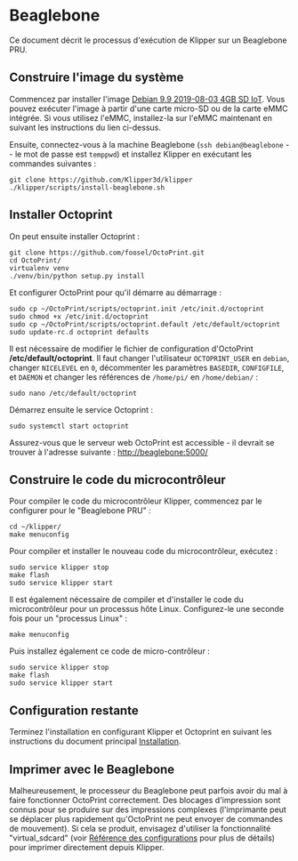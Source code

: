 # Beaglebone

Ce document décrit le processus d'exécution de Klipper sur un Beaglebone PRU.

## Construire l'image du système

Commencez par installer l'image [Debian 9.9 2019-08-03 4GB SD IoT](https://beagleboard.org/latest-images). Vous pouvez exécuter l'image à partir d'une carte micro-SD ou de la carte eMMC intégrée. Si vous utilisez l'eMMC, installez-la sur l'eMMC maintenant en suivant les instructions du lien ci-dessus.

Ensuite, connectez-vous à la machine Beaglebone (`ssh debian@beaglebone` -- le mot de passe est `temppwd`) et installez Klipper en exécutant les commandes suivantes :

```
git clone https://github.com/Klipper3d/klipper
./klipper/scripts/install-beaglebone.sh
```

## Installer Octoprint

On peut ensuite installer Octoprint :

```
git clone https://github.com/foosel/OctoPrint.git
cd OctoPrint/
virtualenv venv
./venv/bin/python setup.py install
```

Et configurer OctoPrint pour qu'il démarre au démarrage :

```
sudo cp ~/OctoPrint/scripts/octoprint.init /etc/init.d/octoprint
sudo chmod +x /etc/init.d/octoprint
sudo cp ~/OctoPrint/scripts/octoprint.default /etc/default/octoprint
sudo update-rc.d octoprint defaults
```

Il est nécessaire de modifier le fichier de configuration d'OctoPrint **/etc/default/octoprint**. Il faut changer l'utilisateur `OCTOPRINT_USER` en `debian`, changer `NICELEVEL` en `0`, décommenter les paramètres `BASEDIR`, `CONFIGFILE`, et `DAEMON` et changer les références de `/home/pi/` en `/home/debian/` :

```
sudo nano /etc/default/octoprint
```

Démarrez ensuite le service Octoprint :

```
sudo systemctl start octoprint
```

Assurez-vous que le serveur web OctoPrint est accessible - il devrait se trouver à l'adresse suivante : <http://beaglebone:5000/>

## Construire le code du microcontrôleur

Pour compiler le code du microcontrôleur Klipper, commencez par le configurer pour le "Beaglebone PRU" :

```
cd ~/klipper/
make menuconfig
```

Pour compiler et installer le nouveau code du microcontrôleur, exécutez :

```
sudo service klipper stop
make flash
sudo service klipper start
```

Il est également nécessaire de compiler et d'installer le code du microcontrôleur pour un processus hôte Linux. Configurez-le une seconde fois pour un "processus Linux" :

```
make menuconfig
```

Puis installez également ce code de micro-contrôleur :

```
sudo service klipper stop
make flash
sudo service klipper start
```

## Configuration restante

Terminez l'installation en configurant Klipper et Octoprint en suivant les instructions du document principal [Installation](Installation.md#configuration-klipper).

## Imprimer avec le Beaglebone

Malheureusement, le processeur du Beaglebone peut parfois avoir du mal à faire fonctionner OctoPrint correctement. Des blocages d'impression sont connus pour se produire sur des impressions complexes (l'imprimante peut se déplacer plus rapidement qu'OctoPrint ne peut envoyer de commandes de mouvement). Si cela se produit, envisagez d'utiliser la fonctionnalité "virtual_sdcard" (voir [Référence des configurations](Config_Reference.md#virtual_sdcard) pour plus de détails) pour imprimer directement depuis Klipper.
